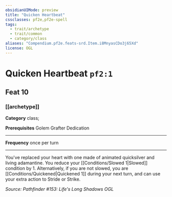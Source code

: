 ```yaml
---
obsidianUIMode: preview
title: "Quicken Heartbeat"
cssclasses: pf2e,pf2e-spell
tags:
  - trait/archetype
  - trait/common
  - category/class
aliases: "Compendium.pf2e.feats-srd.Item.i8MnyasCDo3j65Xd"
license: OGL
---
```

# Quicken Heartbeat `pf2:1`
## Feat 10
### [[archetype]]

**Category** class; 



**Prerequisites** Golem Grafter Dedication
* * *
**Frequency** once per turn

* * *

You've replaced your heart with one made of animated quicksilver and living adamantine. You reduce your [[Conditions/Slowed 1|Slowed]] condition by 1. Alternatively, if you are not slowed, you are [[Conditions/Quickened|Quickened 1]] during your next turn, and can use your extra action to Stride or Strike.

*Source: Pathfinder #153: Life's Long Shadows*
*OGL*